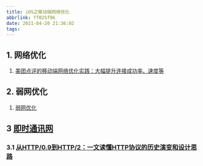 ```yaml
---
title: iOS之移动端网络优化
abbrlink: ff025f96
date: 2021-04-20 21:36:02
tags:
---
```

## 1. 网络优化

1. [美团点评的移动端网络优化实践：大幅提升连接成功率、速度等](https://segmentfault.com/a/1190000022781635)

## 2. 弱网优化

1. [弱网优化](http://www.52im.net/forum.php?mod=collection&action=view&ctid=26&fromop=all)

## 3 [即时通讯网](http://www.52im.net/)

### 3.1 [从HTTP/0.9到HTTP/2：一文读懂HTTP协议的历史演变和设计思路](http://www.52im.net/thread-1709-1-1.html)
